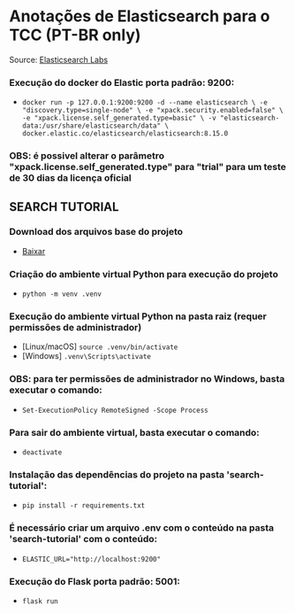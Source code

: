 # Anotações de Elasticsearch para o TCC (PT-BR only)
Source: [Elasticsearch Labs](www.elastic.co/search-labs)

### Execução do docker do Elastic **porta padrão: 9200**:
- `docker run -p 127.0.0.1:9200:9200 -d --name elasticsearch \
  -e "discovery.type=single-node" \
  -e "xpack.security.enabled=false" \
  -e "xpack.license.self_generated.type=basic" \
  -v "elasticsearch-data:/usr/share/elasticsearch/data" \
  docker.elastic.co/elasticsearch/elasticsearch:8.15.0`

### OBS: é possivel alterar o parâmetro "xpack.license.self_generated.type" para "trial" para um teste de 30 dias da licença oficial

## SEARCH TUTORIAL

### Download dos arquivos base do projeto
- [Baixar](https://github.com/elastic/elasticsearch-labs/raw/main/example-apps/search-tutorial/search-tutorial-starter.zip)

### Criação do ambiente virtual Python para execução do projeto
- `python -m venv .venv`

### Execução do ambiente virtual Python **na pasta raiz** (requer permissões de administrador)
- [Linux/macOS] `source .venv/bin/activate`
- [Windows] `.venv\Scripts\activate`

### OBS: para ter permissões de administrador no Windows, basta executar o comando:
- `Set-ExecutionPolicy RemoteSigned -Scope Process`

### Para sair do ambiente virtual, basta executar o comando:
- `deactivate`

### Instalação das dependências do projeto **na pasta 'search-tutorial'**:
- `pip install -r requirements.txt`

### É necessário criar um arquivo .env com o conteúdo **na pasta 'search-tutorial'** com o conteúdo:
- `ELASTIC_URL="http://localhost:9200"`

### Execução do Flask **porta padrão: 5001**:
- `flask run`

